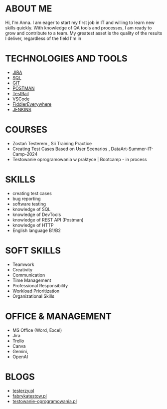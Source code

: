 # ABOUT ME
Hi, I'm Anna. I am eager to start my first job in IT and willing to learn new skills quickly. 
With knowledge of QA tools and processes, I am ready to grow and contribute to a team. 
My greatest asset is the quality of the results I deliver, regardless of the field I'm in


# TECHNOLOGIES AND TOOLS
* [JIRA](https://www.atlassian.com/pl/software/jira)
* [SQL](https://www.microsoft.com/pl-pl/sql-server/sql-server-downloads) 
* [GIT](https://git-scm.com/) 
* [POSTMAN](https://www.postman.com/) 
* [TestRail](https://www.testrail.com/)
* [VSCode](https://code.visualstudio.com/)
* [FiddlerEverywhere](https://www.telerik.com/download/fiddler-everywhere)
* [JENKINS](https://www.jenkins.io/)


# COURSES
* Zostań Testerem , Sii Training Practice 
* Creating Test Cases Based on User Scenarios , DataArt-Summer-IT-Camp-2024
* Testowanie oprogramowania w praktyce | Bootcamp - in process

# SKILLS
* creating test cases
* bug reporting
* software testing
* knowledge of SQL 
* knowledge of DevTools
* knowledge of REST API (Postman)
* knowledge of HTTP
* English language B1/B2

# SOFT SKILLS
* Teamwork
* Creativity
* Communication
* Time Management
* Professional Responsibility
* Workload Prioritization
* Organizational Skills

# OFFICE & MANAGEMENT
* MS Office (Word, Excel)
* Jira
* Trello
* Canva
* Gemini, 
* OpenAI

# BLOGS
* [testerzy.pl](https://testerzy.pl/)
* [fabrykatestow.pl](https://fabrykatestow.pl/)
* [testowanie-oprogramowania.pl](https://testowanie-oprogramowania.pl/kontakt/)
